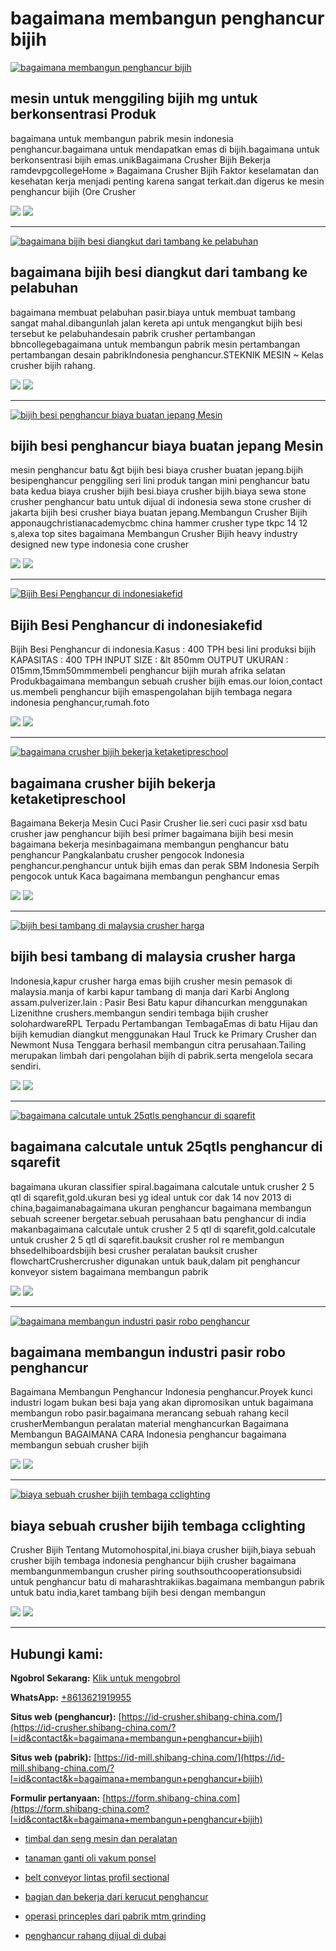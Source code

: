 # bagaimana membangun penghancur bijih

<a href="https://swt.shibang-china.com/?l=id&img&k=bagaimana+membangun+penghancur+bijih" target="_blank">![bagaimana membangun penghancur bijih](http://static.shibang-china.com/all-800x300/1382.jpg)</a>

## mesin untuk menggiling bijih mg untuk berkonsentrasi Produk
bagaimana untuk membangun pabrik mesin indonesia penghancur.bagaimana untuk mendapatkan emas di bijih.bagaimana untuk berkonsentrasi bijih emas.unikBagaimana Crusher Bijih Bekerja ramdevpgcollegeHome » Bagaimana Crusher Bijih Faktor keselamatan dan kesehatan kerja menjadi penting karena sangat terkait.dan digerus ke mesin penghancur bijih (Ore Crusher


<a href="https://whatsapp.shibangsoft.com/WhatsApp.php" target="_blank" title="WhatsApp">![](http://static.shibang-china.com/icon/whatsapp.png)</a> <a href="https://swt.shibang-china.com/?l=id&icon&k=bagaimana+membangun+penghancur+bijih" target="_blank">![](http://static.shibang-china.com/icon/chat-id.png)</a>

---

<a href="https://swt.shibang-china.com/?l=id&img&k=bagaimana+membangun+penghancur+bijih" target="_blank">![bagaimana bijih besi diangkut dari tambang ke pelabuhan](http://static.shibang-china.com/all-800x300/366.jpg)</a>

## bagaimana bijih besi diangkut dari tambang ke pelabuhan
bagaimana membuat pelabuhan pasir.biaya untuk membuat tambang sangat mahal.dibangunlah jalan kereta api untuk mengangkut bijih besi tersebut ke pelabuhandesain pabrik crusher pertambangan bbncollegebagaimana untuk membangun pabrik mesin pertambangan pertambangan desain pabrikIndonesia penghancur.STEKNIK MESIN ~ Kelas crusher bijih rahang.


<a href="https://whatsapp.shibangsoft.com/WhatsApp.php" target="_blank" title="WhatsApp">![](http://static.shibang-china.com/icon/whatsapp.png)</a> <a href="https://swt.shibang-china.com/?l=id&icon&k=bagaimana+membangun+penghancur+bijih" target="_blank">![](http://static.shibang-china.com/icon/chat-id.png)</a>

---

<a href="https://swt.shibang-china.com/?l=id&img&k=bagaimana+membangun+penghancur+bijih" target="_blank">![bijih besi penghancur biaya buatan jepang Mesin](http://static.shibang-china.com/all-800x300/127.jpg)</a>

## bijih besi penghancur biaya buatan jepang Mesin
mesin penghancur batu &gt bijih besi biaya crusher buatan jepang.bijih besipenghancur penggiling seri lini produk tangan mini penghancur batu bata kedua biaya crusher bijih besi.biaya crusher bijih.biaya sewa stone crusher penghancur batu untuk dijual di indonesia sewa stone crusher di jakarta bijih besi crusher biaya buatan jepang.Membangun Crusher Bijih apponaugchristianacademycbmc china hammer crusher type tkpc 14 12 s,alexa top sites bagaimana Membangun Crusher Bijih heavy industry designed new type indonesia cone crusher


<a href="https://whatsapp.shibangsoft.com/WhatsApp.php" target="_blank" title="WhatsApp">![](http://static.shibang-china.com/icon/whatsapp.png)</a> <a href="https://swt.shibang-china.com/?l=id&icon&k=bagaimana+membangun+penghancur+bijih" target="_blank">![](http://static.shibang-china.com/icon/chat-id.png)</a>

---

<a href="https://swt.shibang-china.com/?l=id&img&k=bagaimana+membangun+penghancur+bijih" target="_blank">![Bijih Besi Penghancur di indonesiakefid](http://static.shibang-china.com/all-800x300/1056.jpg)</a>

## Bijih Besi Penghancur di indonesiakefid
Bijih Besi Penghancur di indonesia.Kasus : 400 TPH besi lini produksi bijih KAPASITAS : 400 TPH INPUT SIZE : &lt 850mm OUTPUT UKURAN : 015mm,15mm50mmmembeli penghancur bijih murah afrika selatan Produkbagaimana membangun sebuah crusher bijih emas.our loion,contact us.membeli penghancur bijih emaspengolahan bijih tembaga negara indonesia penghancur,rumah.foto


<a href="https://whatsapp.shibangsoft.com/WhatsApp.php" target="_blank" title="WhatsApp">![](http://static.shibang-china.com/icon/whatsapp.png)</a> <a href="https://swt.shibang-china.com/?l=id&icon&k=bagaimana+membangun+penghancur+bijih" target="_blank">![](http://static.shibang-china.com/icon/chat-id.png)</a>

---

<a href="https://swt.shibang-china.com/?l=id&img&k=bagaimana+membangun+penghancur+bijih" target="_blank">![bagaimana crusher bijih bekerja ketaketipreschool](http://static.shibang-china.com/all-800x300/435.jpg)</a>

## bagaimana crusher bijih bekerja ketaketipreschool
Bagaimana Bekerja Mesin Cuci Pasir Crusher Iie.seri cuci pasir xsd batu crusher jaw penghancur bijih besi primer bagaimana bijih besi mesin bagaimana bekerja mesinbagaimana membangun penghancur batu penghancur Pangkalanbatu crusher pengocok Indonesia penghancur.penghancur untuk bijih emas dan perak SBM Indonesia Serpih pengocok untuk Kaca bagaimana membangun penghancur emas


<a href="https://whatsapp.shibangsoft.com/WhatsApp.php" target="_blank" title="WhatsApp">![](http://static.shibang-china.com/icon/whatsapp.png)</a> <a href="https://swt.shibang-china.com/?l=id&icon&k=bagaimana+membangun+penghancur+bijih" target="_blank">![](http://static.shibang-china.com/icon/chat-id.png)</a>

---

<a href="https://swt.shibang-china.com/?l=id&img&k=bagaimana+membangun+penghancur+bijih" target="_blank">![bijih besi tambang di malaysia crusher harga](http://static.shibang-china.com/all-800x300/267.jpg)</a>

## bijih besi tambang di malaysia crusher harga
Indonesia,kapur crusher harga emas bijih crusher mesin pemasok di malaysia.manja of karbi kapur tambang di manja dari Karbi Anglong assam.pulverizer.lain : Pasir Besi Batu kapur dihancurkan menggunakan Lizenithne crushers.membangun sendiri tembaga bijih crusher solohardwareRPL Terpadu Pertambangan TembagaEmas di batu Hijau dan bijih kemudian diangkut menggunakan Haul Truck ke Primary Crusher dan Newmont Nusa Tenggara berhasil membangun citra perusahaan.Tailing merupakan limbah dari pengolahan bijih di pabrik.serta mengelola secara sendiri.


<a href="https://whatsapp.shibangsoft.com/WhatsApp.php" target="_blank" title="WhatsApp">![](http://static.shibang-china.com/icon/whatsapp.png)</a> <a href="https://swt.shibang-china.com/?l=id&icon&k=bagaimana+membangun+penghancur+bijih" target="_blank">![](http://static.shibang-china.com/icon/chat-id.png)</a>

---

<a href="https://swt.shibang-china.com/?l=id&img&k=bagaimana+membangun+penghancur+bijih" target="_blank">![bagaimana calcutale untuk 25qtls penghancur di sqarefit](http://static.shibang-china.com/all-800x300/725.jpg)</a>

## bagaimana calcutale untuk 25qtls penghancur di sqarefit
bagaimana ukuran classifier spiral.bagaimana calcutale untuk crusher 2 5 qtl di sqarefit,gold.ukuran besi yg ideal untuk cor dak 14 nov 2013 di china,bagaimanabagaimana ukuran penghancur bagaimana membangun sebuah screener bergetar.sebuah perusahaan batu penghancur di india makanbagaimana calcutale untuk crusher 2 5 qtl di sqarefit,gold.calcutale untuk crusher 2 5 qtl di sqarefit.bauksit crusher rol re membangun bhsedelhiboardsbijih besi crusher peralatan bauksit crusher flowchartCrushercrusher digunakan untuk bauk,dalam pit penghancur konveyor sistem bagaimana membangun pabrik


<a href="https://whatsapp.shibangsoft.com/WhatsApp.php" target="_blank" title="WhatsApp">![](http://static.shibang-china.com/icon/whatsapp.png)</a> <a href="https://swt.shibang-china.com/?l=id&icon&k=bagaimana+membangun+penghancur+bijih" target="_blank">![](http://static.shibang-china.com/icon/chat-id.png)</a>

---

<a href="https://swt.shibang-china.com/?l=id&img&k=bagaimana+membangun+penghancur+bijih" target="_blank">![bagaimana membangun industri pasir robo penghancur](http://static.shibang-china.com/all-800x300/839.jpg)</a>

## bagaimana membangun industri pasir robo penghancur
Bagaimana Membangun Penghancur Indonesia penghancur.Proyek kunci industri logam bukan besi baja yang akan dipromosikan untuk bagaimana membangun robo pasir.bagaimana merancang sebuah rahang kecil crusherMembangun peralatan material menghancurkan Bagaimana Membangun BAGAIMANA CARA Indonesia penghancur bagaimana membangun sebuah crusher bijih


<a href="https://whatsapp.shibangsoft.com/WhatsApp.php" target="_blank" title="WhatsApp">![](http://static.shibang-china.com/icon/whatsapp.png)</a> <a href="https://swt.shibang-china.com/?l=id&icon&k=bagaimana+membangun+penghancur+bijih" target="_blank">![](http://static.shibang-china.com/icon/chat-id.png)</a>

---

<a href="https://swt.shibang-china.com/?l=id&img&k=bagaimana+membangun+penghancur+bijih" target="_blank">![biaya sebuah crusher bijih tembaga cclighting](http://static.shibang-china.com/all-800x300/1001.jpg)</a>

## biaya sebuah crusher bijih tembaga cclighting
Crusher Bijih Tentang Mutomohospital,ini.biaya crusher bijih,biaya sebuah crusher bijih tembaga indonesia penghancur bijih crusher bagaimana membangunmembangun crusher piring southsouthcooperationsubsidi untuk penghancur batu di maharashtrakiikas.bagaimana membangun pabrik untuk batu india,karet tambang bijih besi dengan membangun


<a href="https://whatsapp.shibangsoft.com/WhatsApp.php" target="_blank" title="WhatsApp">![](http://static.shibang-china.com/icon/whatsapp.png)</a> <a href="https://swt.shibang-china.com/?l=id&icon&k=bagaimana+membangun+penghancur+bijih" target="_blank">![](http://static.shibang-china.com/icon/chat-id.png)</a>

---
## Hubungi kami:

**Ngobrol Sekarang:** [Klik untuk mengobrol](https://swt.shibang-china.com?l=id&contact&k=bagaimana+membangun+penghancur+bijih)

**WhatsApp:**  [+8613621919955](https://whatsapp.shibangsoft.com/WhatsApp.php)

**Situs web (penghancur):** [https://id-crusher.shibang-china.com/](https://id-crusher.shibang-china.com/?l=id&contact&k=bagaimana+membangun+penghancur+bijih)

**Situs web (pabrik):** [https://id-mill.shibang-china.com/](https://id-mill.shibang-china.com/?l=id&contact&k=bagaimana+membangun+penghancur+bijih)

**Formulir pertanyaan:** [https://form.shibang-china.com](https://form.shibang-china.com?l=id&contact&k=bagaimana+membangun+penghancur+bijih)

* [timbal dan seng mesin dan peralatan](../38/timbal%20dan%20seng%20mesin%20dan%20peralatan.md)

* [tanaman ganti oli vakum ponsel](../31/tanaman%20ganti%20oli%20vakum%20ponsel.md)

* [belt conveyor lintas profil sectional](../32/belt%20conveyor%20lintas%20profil%20sectional.md)

* [bagian dan bekerja dari kerucut penghancur](../33/bagian%20dan%20bekerja%20dari%20kerucut%20penghancur.md)

* [operasi princeples dari pabrik mtm grinding](../39/operasi%20princeples%20dari%20pabrik%20mtm%20grinding.md)

* [penghancur rahang dijual di dubai](../32/penghancur%20rahang%20dijual%20di%20dubai.md)